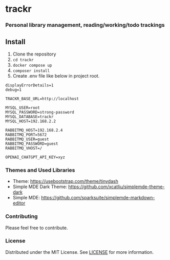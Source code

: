 # trackr

### Personal library management, reading/working/todo trackings

## Install
1. Clone the repository
2. ``cd trackr``
3. ``docker compose up``
4. ``composer install``
5. Create .env file like below in project root. 

```
displayErrorDetails=1
debug=1

TRACKR_BASE_URL=http://localhost

MYSQL_USER=root
MYSQL_PASSWORD=strong-password
MYSQL_DATABASE=trackr
MYSQL_HOST=192.168.2.2

RABBITMQ_HOST=192.168.2.4
RABBITMQ_PORT=5672
RABBITMQ_USER=guest
RABBITMQ_PASSWORD=guest
RABBITMQ_VHOST=/

OPENAI_CHATGPT_API_KEY=xyz
```

### Themes and Used Libraries
- Theme: https://usebootstrap.com/theme/tinydash
- Simple MDE Dark Theme: https://github.com/xcatliu/simplemde-theme-dark
- Simple MDE: https://github.com/sparksuite/simplemde-markdown-editor

### Contributing
Please feel free to contribute.

### License
Distributed under the MIT License. See [LICENSE](LICENSE) for more information.